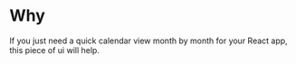 # Why

If you just need a quick calendar view month by month for your React app, this piece of ui will help.